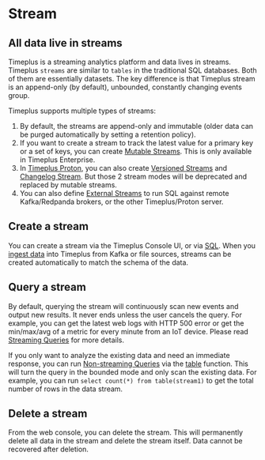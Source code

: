# Stream

## All data live in streams

Timeplus is a streaming analytics platform and data lives in streams. Timeplus `streams` are similar to `tables` in the traditional SQL databases. Both of them are essentially datasets. The key difference is that Timeplus stream is an append-only (by default), unbounded, constantly changing events group.

Timeplus supports multiple types of streams:

1. By default, the streams are append-only and immutable (older data can be purged automatically by setting a retention policy).
2. If you want to create a stream to track the latest value for a primary key or a set of keys, you can create [Mutable Streams](mutable-stream). This is only available in Timeplus Enterprise.
3. In [Timeplus Proton](proton), you can also create [Versioned Streams](versioned-stream) and [Changelog Stream](changelog-stream). But those 2 stream modes will be deprecated and replaced by mutable streams.
4. You can also define [External Streams](external-stream) to run SQL against remote Kafka/Redpanda brokers, or the other Timeplus/Proton server.

## Create a stream
You can create a stream via the Timeplus Console UI, or via [SQL](sql-create-stream). When you [ingest data](ingestion) into Timeplus from Kafka or file sources, streams can be created automatically to match the schema of the data.

## Query a stream

By default, querying the stream will continuously scan new events and output new results. It never ends unless the user cancels the query. For example, you can get the latest web logs with HTTP 500 error or get the min/max/avg of a metric for every minute from an IoT device. Please read [Streaming Queries](stream-query) for more details.

If you only want to analyze the existing data and need an immediate response, you can run [Non-streaming Queries](history) via the [table](functions_for_streaming#table) function. This will turn the query in the bounded mode and only scan the existing data. For example, you can run `select count(*) from table(stream1)` to get the total number of rows in the data stream.



## Delete a stream

From the web console, you can delete the stream. This will permanently delete all data in the stream and delete the stream itself. Data cannot be recovered after deletion.
